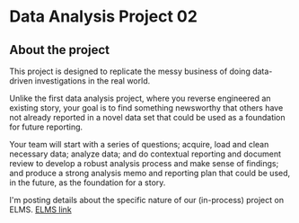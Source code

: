 # Data Analysis Project 02

## About the project

This project is designed to replicate the messy business of doing data-driven investigations in the real world.

Unlike the first data analysis project, where you reverse engineered an existing story, your goal is to find something newsworthy that others have not already reported in a novel data set that could be used as a foundation for future reporting.

Your team will start with a series of questions; acquire, load and clean necessary data; analyze data; and do contextual reporting and document review to develop a robust analysis process and make sense of findings; and produce a strong analysis memo and reporting plan that could be used, in the future, as the foundation for a story.

I'm posting details about the specific nature of our (in-process) project on ELMS. [ELMS link](https://umd.instructure.com/courses/1300031/pages/data-reporting-project-2-reporting-plan-specifics) 
